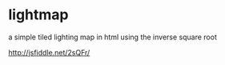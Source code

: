 lightmap
========

a simple tiled lighting map in html using the inverse square root

http://jsfiddle.net/2sQFr/
